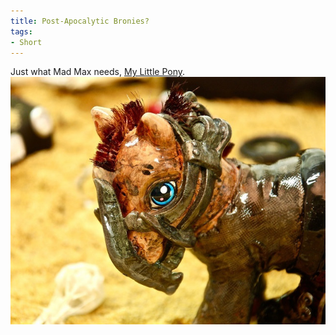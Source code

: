 ```yaml
---
title: Post-Apocalytic Bronies?
tags:
- Short
---
```


Just what Mad Max needs, 
[My Little Pony](http://nerdist.com/mad-max-fury-road-my-little-pony-because-of-course/). 
![](/images/static_52001c0be4b09bc7c9f838c9_52224ed3e4b0ba9919a3e0e1_55970d85e4b0f75fd298f7c2_1435962759117__img.jpg)
